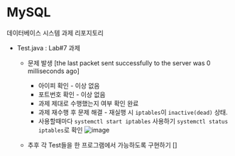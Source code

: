 # MySQL

데이터베이스 시스템 과제 리포지토리

* Test.java : Lab#7 과제
  * 문제 발생 [the last packet sent successfully to the server was 0 milliseconds ago]
    * 아이피 확인 - 이상 없음
    * 포트번호 확인 - 이상 없음
    * 과제 제대로 수행했는지 여부 확인 완료
    * 과제 재수행 후 문제 해결 - 재실행 시 `iptables`이 `inactive(dead)` 상태.
    * 사용할때마다 `systemctl start iptables` 사용하기 `systemctl status iptables`로 확인
 ![image](https://github.com/NyanPunch/MySQL/assets/51149853/b09e3d82-868e-4da1-bfcc-c970c3b40ceb)

  * 추후 각 Test들을 한 프로그램에서 가능하도록 구현하기
  []
